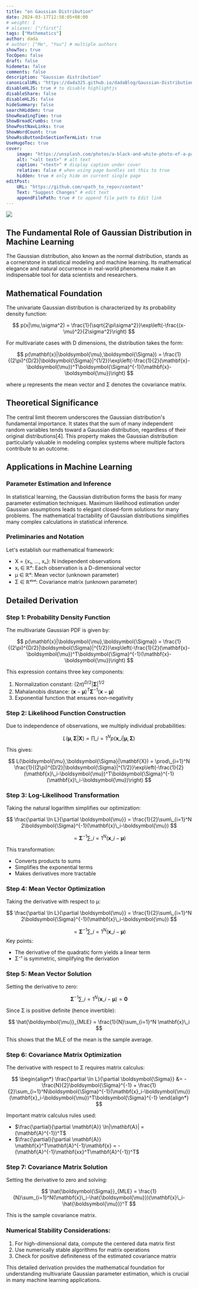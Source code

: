 ```yaml
---
title: "on Gaussian Distribution"
date: 2024-03-17T12:58:05+08:00
# weight: 1
# aliases: ["/first"]
tags: ["Mathematics"]
author: dada
# author: ["Me", "You"] # multiple authors
showToc: true
TocOpen: false
draft: false
hidemeta: false
comments: false
description: "Gaussian distribution"
canonicalURL: "https://dada325.github.io/dadaBlog/Gaussian-Distribution"
disableHLJS: true # to disable highlightjs
disableShare: false
disableHLJS: false
hideSummary: false
searchHidden: true
ShowReadingTime: true
ShowBreadCrumbs: true
ShowPostNavLinks: true
ShowWordCount: true
ShowRssButtonInSectionTermList: true
UseHugoToc: true
cover:
    image: "https://unsplash.com/photos/a-black-and-white-photo-of-a-pattern-4cBVro7SHLs" 
    alt: "<alt text>" # alt text
    caption: "<text>" # display caption under cover
    relative: false # when using page bundles set this to true
    hidden: true # only hide on current single page
editPost:
    URL: "https://github.com/<path_to_repo>/content"
    Text: "Suggest Changes" # edit text
    appendFilePath: true # to append file path to Edit link
---
```


<img src="https://unsplash.com/photos/a-black-and-white-photo-of-a-pattern-4cBVro7SHLs" />

## The Fundamental Role of Gaussian Distribution in Machine Learning

The Gaussian distribution, also known as the normal distribution, stands as a cornerstone in statistical modeling and machine learning. Its mathematical elegance and natural occurrence in real-world phenomena make it an indispensable tool for data scientists and researchers.

## Mathematical Foundation

The univariate Gaussian distribution is characterized by its probability density function:

$$ p(x|\mu,\sigma^2) = \frac{1}{\sqrt{2\pi\sigma^2}}\exp\left(-\frac{(x-\mu)^2}{2\sigma^2}\right) $$

For multivariate cases with D dimensions, the distribution takes the form:

$$ p(\mathbf{x}|\boldsymbol{\mu},\boldsymbol{\Sigma}) = \frac{1}{(2\pi)^{D/2}|\boldsymbol{\Sigma}|^{1/2}}\exp\left(-\frac{1}{2}(\mathbf{x}-\boldsymbol{\mu})^T\boldsymbol{\Sigma}^{-1}(\mathbf{x}-\boldsymbol{\mu})\right) $$

where μ represents the mean vector and Σ denotes the covariance matrix.

## Theoretical Significance

The central limit theorem underscores the Gaussian distribution's fundamental importance. It states that the sum of many independent random variables tends toward a Gaussian distribution, regardless of their original distributions[4]. This property makes the Gaussian distribution particularly valuable in modeling complex systems where multiple factors contribute to an outcome.

## Applications in Machine Learning

### Parameter Estimation and Inference

In statistical learning, the Gaussian distribution forms the basis for many parameter estimation techniques. Maximum likelihood estimation under Gaussian assumptions leads to elegant closed-form solutions for many problems. The mathematical tractability of Gaussian distributions simplifies many complex calculations in statistical inference.

### Preliminaries and Notation

Let's establish our mathematical framework:

- X = {x₁, ..., xₙ}: N independent observations
- xᵢ ∈ ℝᵈ: Each observation is a D-dimensional vector
- μ ∈ ℝᵈ: Mean vector (unknown parameter)
- Σ ∈ ℝᵈˣᵈ: Covariance matrix (unknown parameter)

## Detailed Derivation

### Step 1: Probability Density Function

The multivariate Gaussian PDF is given by:

$$ p(\mathbf{x}|\boldsymbol{\mu},\boldsymbol{\Sigma}) = \frac{1}{(2\pi)^{D/2}|\boldsymbol{\Sigma}|^{1/2}}\exp\left(-\frac{1}{2}(\mathbf{x}-\boldsymbol{\mu})^T\boldsymbol{\Sigma}^{-1}(\mathbf{x}-\boldsymbol{\mu})\right) $$

This expression contains three key components:

1. Normalization constant: $(2\pi)^{D/2}|\boldsymbol{\Sigma}|^{1/2}$
2. Mahalanobis distance: $(\mathbf{x}-\boldsymbol{\mu})^T\boldsymbol{\Sigma}^{-1}(\mathbf{x}-\boldsymbol{\mu})$
3. Exponential function that ensures non-negativity

### Step 2: Likelihood Function Construction

Due to independence of observations, we multiply individual probabilities:

$$ L(\boldsymbol{\mu},\boldsymbol{\Sigma}|\mathbf{X}) = \prod\_{i=1}^N p(\mathbf{x}\_i|\boldsymbol{\mu},\boldsymbol{\Sigma}) $$

This gives:

$$ L(\boldsymbol{\mu},\boldsymbol{\Sigma}|\mathbf{X}) = \prod\_{i=1}^N \frac{1}{(2\pi)^{D/2}|\boldsymbol{\Sigma}|^{1/2}}\exp\left(-\frac{1}{2}(\mathbf{x}\_i-\boldsymbol{\mu})^T\boldsymbol{\Sigma}^{-1}(\mathbf{x}\_i-\boldsymbol{\mu})\right) $$

### Step 3: Log-Likelihood Transformation

Taking the natural logarithm simplifies our optimization:

$$ \frac{\partial \ln L}{\partial \boldsymbol{\mu}} = \frac{1}{2}\sum\_{i=1}^N 2\boldsymbol{\Sigma}^{-1}(\mathbf{x}\_i-\boldsymbol{\mu}) $$

$$ = \boldsymbol{\Sigma}^{-1}\sum\_{i=1}^N(\mathbf{x}\_i-\boldsymbol{\mu}) $$

This transformation:

- Converts products to sums
- Simplifies the exponential terms
- Makes derivatives more tractable

### Step 4: Mean Vector Optimization

Taking the derivative with respect to μ:

$$ \frac{\partial \ln L}{\partial \boldsymbol{\mu}} = \frac{1}{2}\sum\_{i=1}^N 2\boldsymbol{\Sigma}^{-1}(\mathbf{x}\_i-\boldsymbol{\mu}) $$

$$ = \boldsymbol{\Sigma}^{-1}\sum\_{i=1}^N(\mathbf{x}\_i-\boldsymbol{\mu}) $$
Key points:

- The derivative of the quadratic form yields a linear term
- Σ⁻¹ is symmetric, simplifying the derivation

### Step 5: Mean Vector Solution

Setting the derivative to zero:

$$ \boldsymbol{\Sigma}^{-1}\sum\_{i=1}^N(\mathbf{x}\_i-\boldsymbol{\mu}) = \mathbf{0} $$

Since Σ is positive definite (hence invertible):

$$ \hat{\boldsymbol{\mu}}_{MLE} = \frac{1}{N}\sum_{i=1}^N \mathbf{x}\_i $$

This shows that the MLE of the mean is the sample average.

### Step 6: Covariance Matrix Optimization

The derivative with respect to Σ requires matrix calculus:

$$
\begin{align*}
\frac{\partial \ln L}{\partial \boldsymbol{\Sigma}} &= -\frac{N}{2}\boldsymbol{\Sigma}^{-1} + \frac{1}{2}\sum_{i=1}^N\boldsymbol{\Sigma}^{-1}(\mathbf{x}_i-\boldsymbol{\mu})(\mathbf{x}_i-\boldsymbol{\mu})^T\boldsymbol{\Sigma}^{-1}
\end{align*}
$$

Important matrix calculus rules used:

- $\frac{\partial}{\partial \mathbf{A}} \ln|\mathbf{A}| = (\mathbf{A}^{-1})^T$
- $\frac{\partial}{\partial \mathbf{A}} \mathbf{x}^T\mathbf{A}^{-1}\mathbf{x} = -(\mathbf{A}^{-1}\mathbf{xx}^T\mathbf{A}^{-1})^T$

### Step 7: Covariance Matrix Solution

Setting the derivative to zero and solving:

$$ \hat{\boldsymbol{\Sigma}}_{MLE} = \frac{1}{N}\sum_{i=1}^N(\mathbf{x}\_i-\hat{\boldsymbol{\mu}})(\mathbf{x}\_i-\hat{\boldsymbol{\mu}})^T $$

This is the sample covariance matrix.

### Numerical Stability Considerations:

1. For high-dimensional data, compute the centered data matrix first
2. Use numerically stable algorithms for matrix operations
3. Check for positive definiteness of the estimated covariance matrix

This detailed derivation provides the mathematical foundation for understanding multivariate Gaussian parameter estimation, which is crucial in many machine learning applications.
